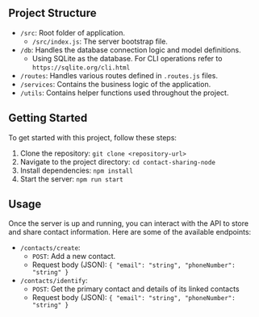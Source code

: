 ## Project Structure

- `/src`: Root folder of application.
  - `/src/index.js`: The server bootstrap file.
- `/db`: Handles the database connection logic and model definitions.
  - Using SQLite as the database. For CLI operations refer to `https://sqlite.org/cli.html`
- `/routes`: Handles various routes defined in `.routes.js` files.
- `/services`: Contains the business logic of the application.
- `/utils`: Contains helper functions used throughout the project.

## Getting Started

To get started with this project, follow these steps:

1. Clone the repository: `git clone <repository-url>`
2. Navigate to the project directory: `cd contact-sharing-node`
3. Install dependencies: `npm install`
4. Start the server: `npm run start`

## Usage

Once the server is up and running, you can interact with the API to store and share contact information. Here are some of the available endpoints:

- `/contacts/create`: 
  - `POST`: Add a new contact.
  - Request body (JSON): `{ "email": "string", "phoneNumber": "string" }`
- `/contacts/identify`:
  - `POST`: Get the primary contact and details of its linked contacts
  - Request body (JSON): `{ "email": "string", "phoneNumber": "string" }` 
